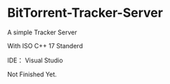 # BitTorrent-Tracker-Server
A simple Tracker Server


With ISO C++ 17 Standerd


IDE： Visual Studio

Not Finished Yet.
